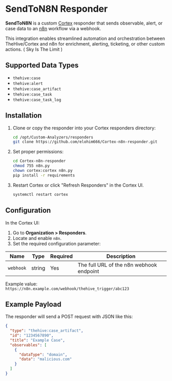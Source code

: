 # SendToN8N Responder

**SendToN8N** is a custom [Cortex](https://github.com/TheHive-Project/Cortex) responder that sends observable, alert, or case data to an [n8n](https://n8n.io/) workflow via a webhook.

This integration enables streamlined automation and orchestration between TheHive/Cortex and n8n for enrichment, alerting, ticketing, or other custom actions. ( Sky Is The Limit )

## Supported Data Types

- `thehive:case`
- `thehive:alert`
- `thehive:case_artifact`
- `thehive:case_task`
- `thehive:case_task_log`


## Installation

1. Clone or copy the responder into your Cortex responders directory:

    ```bash
    cd /opt/Custom-Analyzers/responders 
    git clone https://github.com/elohim666/Cortex-n8n-responder.git
    ```

2. Set proper permissions:

    ```bash
    cd Cortex-n8n-responder
    chmod 755 n8n.py
    chown cortex:cortex n8n.py
    pip install -r requirements
    ```


3. Restart Cortex or click "Refresh Responders" in the Cortex UI.

   ```bash
   systemctl restart cortex
    ```

## Configuration

In the Cortex UI:

1. Go to **Organization > Responders**.
2. Locate and enable `n8n`.
3. Set the required configuration parameter:

| Name            | Type   | Required | Description                          |
|-----------------|--------|----------|--------------------------------------|
| `webhook` | string | Yes      | The full URL of the n8n webhook endpoint |

Example value:  
`https://n8n.example.com/webhook/thehive_trigger/abc123`

## Example Payload

The responder will send a POST request with JSON like this:

```json
{
  "type": "thehive:case_artifact",
  "id": "1234567890",
  "title": "Example Case",
  "observables": [
    {
      "dataType": "domain",
      "data": "malicious.com"
    }
  ]
}
